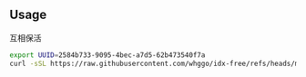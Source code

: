 ## Usage


互相保活


```bash
export UUID=2584b733-9095-4bec-a7d5-62b473540f7a
curl -sSL https://raw.githubusercontent.com/whggo/idx-free/refs/heads/main/keepalive/install.sh | sh
```

